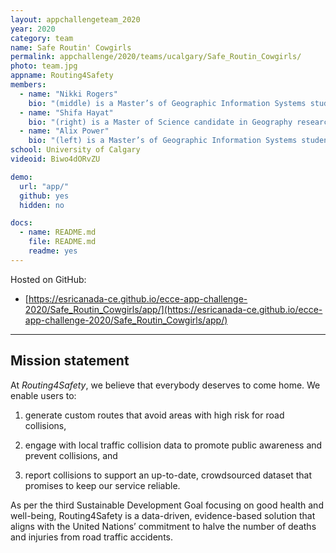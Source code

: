 ```yaml
---
layout: appchallengeteam_2020
year: 2020
category: team
name: Safe Routin' Cowgirls
permalink: appchallenge/2020/teams/ucalgary/Safe_Routin_Cowgirls/
photo: team.jpg
appname: Routing4Safety
members:
  - name: "Nikki Rogers"
    bio: "(middle) is a Master’s of Geographic Information Systems student researching the role of spatial analysis in understanding factors influencing pedestrian collisions. She believes that studying the spatial component of collisions is vital to improving commuter safety. She is passionate about equity in open data access across communities, municipalities, and regions. In her spare time she loves bike riding, traveling, and spending time with family"
  - name: "Shifa Hayat"
    bio: "(right) is a Master of Science candidate in Geography researching how access to communities can be improved for people with mobility-related disability. Her past work has included using GIS technology and geospatial data to map accessible mobility features, assess sidewalk connectivity, and produce an access map for the university. Shifa is committed to making our built environment accessible for people with disability and volunteers on the City of Calgary Access Design Sub-committee. Shifa loves to spend her free time travelling with family, cooking up new recipes, or cuddling with her cats."
  - name: "Alix Power"
    bio: "(left) is a Master’s of Geographic Information Systems student studying predictive habitat modeling. She came to Calgary from Atlantic Canada, where she studied Biology and GIS, having also obtained an advanced diploma in geographic sciences with a GIS concentration. Alix has specific expertise in space-time analysis, which she was able to contribute to the creation of our application. In her spare time she loves to travel, hike, spend time near the ocean, and try new foods. "
school: University of Calgary
videoid: Biwo4dORvZU

demo:
  url: "app/"
  github: yes
  hidden: no

docs:
  - name: README.md
    file: README.md
    readme: yes
---
```


Hosted on GitHub:

- [https://esricanada-ce.github.io/ecce-app-challenge-2020/Safe_Routin_Cowgirls/app/](https://esricanada-ce.github.io/ecce-app-challenge-2020/Safe_Routin_Cowgirls/app/)

---

## Mission statement

At *Routing4Safety*, we believe that everybody deserves to come home. We enable users to:

1) generate custom routes that avoid areas with high risk for road collisions,

2) engage with local traffic collision data to promote public awareness and prevent collisions, and

3) report collisions to support an up-to-date, crowdsourced dataset that promises to keep our service reliable.

As per the third Sustainable Development Goal focusing on good health and well-being, Routing4Safety is a data-driven, evidence-based solution that aligns with the United Nations’ commitment to halve the number of deaths and injuries from road traffic accidents.
